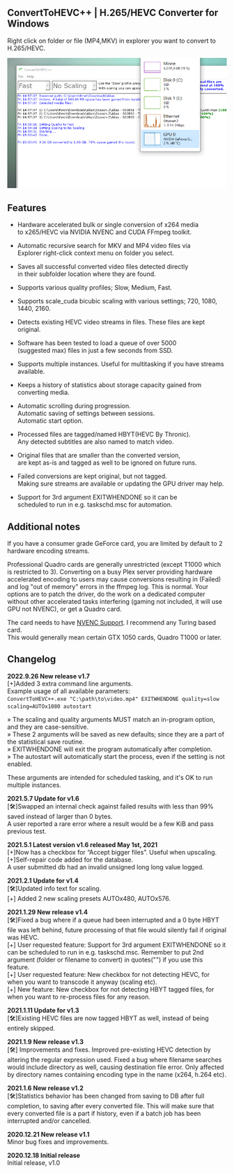 ## ConvertToHEVC++ | H.265/HEVC Converter for Windows

Right click on folder or file (MP4,MKV) in explorer you want to convert to H.265/HEVC.  

![Example UI](example_ui.png)  

## Features  

* Hardware accelerated bulk or single conversion of x264 media  
to x265/HEVC via NVIDIA NVENC and CUDA FFmpeg toolkit.  

* Automatic recursive search for MKV and MP4 video files via  
Explorer right-click context menu on folder you select.  

* Saves all successful converted video files detected directly  
in their subfolder location where they are found.  

* Supports various quality profiles; Slow, Medium, Fast.  

* Supports scale_cuda bicubic scaling with various settings; 720, 1080, 1440, 2160.  

* Detects existing HEVC video streams in files. These files are kept original.  

* Software has been tested to load a queue of over 5000  
(suggested max) files in just a few seconds from SSD.  

* Supports multiple instances. Useful for multitasking if you have streams available.  

* Keeps a history of statistics about storage capacity gained from converting media.  

* Automatic scrolling during progression.  
Automatic saving of settings between sessions.  
Automatic start option.  

* Processed files are tagged/named HBYT(HEVC By Thronic).  
Any detected subtitles are also named to match video.  

* Original files that are smaller than the converted version,  
are kept as-is and tagged as well to be ignored on future runs.  

* Failed conversions are kept original, but not tagged.  
Making sure streams are available or updating the GPU driver may help.  

* Support for 3rd argument EXITWHENDONE so it can be  
scheduled to run in e.g. taskschd.msc for automation.  

## Additional notes  
If you have a consumer grade GeForce card, you are limited by default to 2 hardware encoding streams.  

Professional Quadro cards are generally unrestricted (except T1000 which is restricted to 3). Converting on a busy
Plex server providing hardware accelerated encoding to users may cause conversions resulting in (Failed) and log
"out of memory" errors in the ffmpeg log. This is normal. Your options are to patch the driver, do the work on a
dedicated computer without other accelerated tasks interfering (gaming not included, it will use GPU not NVENC), or
get a Quadro card.  

The card needs to have [NVENC Support](https://developer.nvidia.com/video-encode-and-decode-gpu-support-matrix-new). I recommend any Turing based card.  
This would generally mean certain GTX 1050 cards, Quadro T1000 or later.  

## Changelog  
**2022.9.26 New release v1.7**  
[+]Added 3 extra command line arguments.  
Example usage of all available parameters:  
```ConvertToHEVC++.exe "C:\path\to\video.mp4" EXITWHENDONE quality=slow scaling=AUTOx1080 autostart```  
    
» The scaling and quality arguments MUST match an in-program option, and they are case-sensitive.  
» These 2 arguments will be saved as new defaults; since they are a part of the statistical save routine.  
» EXITWHENDONE will exit the program automatically after completion.  
» The autostart will automatically start the process, even if the setting is not enabled.  

These arguments are intended for scheduled tasking, and it's OK to run multiple instances.  

**2021.5.7 Update for v1.6**  
[🛠]Swapped an internal check against failed results with less than 99% saved instead of larger than 0 bytes.  
A user reported a rare error where a result would be a few KiB and pass previous test.  

**2021.5.1 Latest version v1.6 released May 1st, 2021**  
[+]Now has a checkbox for “Accept bigger files”. Useful when upscaling.  
[+]Self-repair code added for the database.  
A user submitted db had an invalid unsigned long long value logged.  

**2021.2.1 Update for v1.4**  
[🛠]Updated info text for scaling.  
[+] Added 2 new scaling presets AUTOx480, AUTOx576.  

**2021.1.29 New release v1.4**  
[🛠]Fixed a bug where if a queue had been interrupted and a 0 byte HBYT file was left behind, future processing of
that file would silently fail if original was HEVC.  
[+] User requested feature: Support for 3rd argument EXITWHENDONE so it can be scheduled to run in e.g.
taskschd.msc. Remember to put 2nd argument (folder or filename to convert) in quotes("") if you use this feature.  
[+] User requested feature: New checkbox for not detecting HEVC,
for when you want to transcode it anyway (scaling etc).  
[+] New feature: New checkbox for not detecting HBYT tagged files,
for when you want to re-process files for any reason.  

**2021.1.11 Update for v1.3**  
[🛠]Existing HEVC files are now tagged HBYT as well, instead of being entirely skipped.  

**2021.1.9 New release v1.3**  
[🛠] Improvements and fixes. Improved pre-existing HEVC detection by altering the regular expression used. Fixed a
bug where filename searches would include directory as well, causing destination file error. Only affected by
directory names containing encoding type in the name (x264, h.264 etc).  

**2021.1.6 New release v1.2**  
[🛠]Statistics behavior has been changed from saving to DB after full completion, to saving after every converted file.
This will make sure that every converted file is a part if history, even if a batch job has been interrupted and/or
cancelled.  

**2020.12.21 New release v1.1**  
Minor bug fixes and improvements.  

**2020.12.18 Initial release**  
Initial release, v1.0